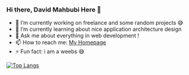 ### Hi there, David Mahbubi Here 👋

- 🔭 I’m currently working on freelance and some random projects 😅
- 🌱 I’m currently learning about nice application architecture design
- 💬 Ask me about everything in web development !
- 📫 How to reach me: [My Homepage](https://davidmahbubi.webmediadigital.com)
- ⚡ Fun fact: i am a weebs 😅

[![Top Langs](https://github-readme-stats.vercel.app/api/top-langs/?username=davidmahbubi&layout=compact)]()
